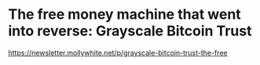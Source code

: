# The free money machine that went into reverse: Grayscale Bitcoin Trust 
 <https://newsletter.mollywhite.net/p/grayscale-bitcoin-trust-the-free>